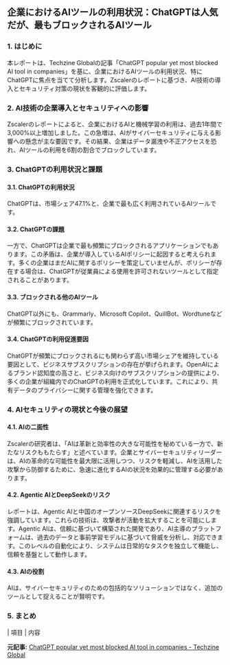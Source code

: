 ## 企業におけるAIツールの利用状況：ChatGPTは人気だが、最もブロックされるAIツール

### 1. はじめに

本レポートは、Techzine Globalの記事「ChatGPT popular yet most blocked AI tool in companies」を基に、企業におけるAIツールの利用状況、特にChatGPTに焦点を当てて分析します。Zscalerのレポートに基づき、AI技術の導入とセキュリティ対策の現状を客観的に評価します。

### 2. AI技術の企業導入とセキュリティへの影響

Zscalerのレポートによると、企業におけるAIと機械学習の利用は、過去1年間で3,000%以上増加しました。この急増は、AIがサイバーセキュリティに与える影響への懸念が主な要因です。その結果、企業はデータ漏洩や不正アクセスを恐れ、AIツールの利用を6割の割合でブロックしています。

### 3. ChatGPTの利用状況と課題

#### 3.1. ChatGPTの利用状況

ChatGPTは、市場シェア47.1%と、企業で最も広く利用されているAIツールです。

#### 3.2. ChatGPTの課題

一方で、ChatGPTは企業で最も頻繁にブロックされるアプリケーションでもあります。この矛盾は、企業が導入しているAIポリシーに起因すると考えられます。多くの企業はまだAIに関するポリシーを策定していませんが、ポリシーが存在する場合は、ChatGPTが従業員による使用を許可されないツールとして指定されることがあります。

#### 3.3. ブロックされる他のAIツール

ChatGPT以外にも、Grammarly、Microsoft Copilot、QuillBot、Wordtuneなどが頻繁にブロックされています。

#### 3.4. ChatGPTの利用促進要因

ChatGPTが頻繁にブロックされるにも関わらず高い市場シェアを維持している要因として、ビジネスサブスクリプションの存在が挙げられます。OpenAIによるブランド認知度の高さと、ビジネス向けのサブスクリプションの提供により、多くの企業が組織内でのChatGPTの利用を正式化しています。これにより、共有データのプライバシーに関する管理を強化できます。

### 4. AIセキュリティの現状と今後の展望

#### 4.1. AIの二面性

Zscalerの研究者は、「AIは革新と効率性の大きな可能性を秘めている一方で、新たなリスクももたらす」と述べています。企業とサイバーセキュリティリーダーは、AIの革命的な可能性を最大限に活用しつつ、リスクを軽減し、AIを活用した攻撃から防御するために、急速に進化するAIの状況を効果的に管理する必要があります。

#### 4.2. Agentic AIとDeepSeekのリスク

レポートは、Agentic AIと中国のオープンソースDeepSeekに関連するリスクを強調しています。これらの技術は、攻撃者が活動を拡大することを可能にします。Agentic AIは、信頼に基づいて構築された開発であり、AI主導のプラットフォームは、過去のデータと事前学習モデルに基づいて脅威を分析し、対応できます。このレベルの自動化により、システムは日常的なタスクを独立して機能し、信頼を基盤として動作します。

#### 4.3. AIの役割

AIは、サイバーセキュリティのための包括的なソリューションではなく、追加のツールとして捉えることが賢明です。

### 5. まとめ

| 項目 | 内容 

**元記事:** [ChatGPT popular yet most blocked AI tool in companies - Techzine Global](https://www.techzine.eu/news/security/129751/chatgpt-popular-yet-most-blocked-ai-tool-in-companies/)